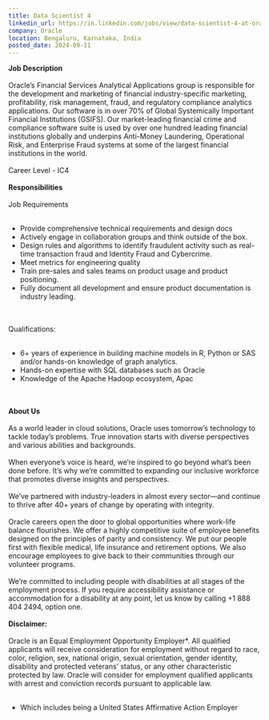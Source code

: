 ```yaml
---
title: Data Scientist 4
linkedin_url: https://in.linkedin.com/jobs/view/data-scientist-4-at-oracle-4021900098?position=2&pageNum=5&refId=oigUsHvw7te9TeJo4hUpJw%3D%3D&trackingId=rrCfAtygpgfVRFKYEYMshQ%3D%3D
company: Oracle
location: Bengaluru, Karnataka, India
posted_date: 2024-09-11
---
```


<div class="description__text description__text--rich">
<section class="show-more-less-html" data-max-lines="5">
<div class="show-more-less-html__markup show-more-less-html__markup--clamp-after-5 relative overflow-hidden">
<strong>Job Description<br/><br/></strong>Oracle’s Financial Services Analytical Applications group is responsible for the development and marketing of financial industry-specific marketing, profitability, risk management, fraud, and regulatory compliance analytics applications. Our software is in over 70% of Global Systemically Important Financial Institutions (GSIFS). Our market-leading financial crime and compliance software suite is used by over one hundred leading financial institutions globally and underpins Anti-Money Laundering, Operational Risk, and Enterprise Fraud systems at some of the largest financial institutions in the world.<br/><br/>Career Level - IC4<br/><br/><strong>Responsibilities<br/><br/></strong>Job Requirements<br/><br/><ul><li> Provide comprehensive technical requirements and design docs</li><li> Actively engage in collaboration groups and think outside of the box.</li><li> Design rules and algorithms to identify fraudulent activity such as real-time transaction fraud and Identity Fraud and Cybercrime.</li><li> Meet metrics for engineering quality</li><li> Train pre-sales and sales teams on product usage and product positioning.</li><li> Fully document all development and ensure product documentation is industry leading.<br/><br/><br/></li></ul>Qualifications:<br/><br/><ul><li> 6+ years of experience in building machine models in R, Python or SAS and/or hands-on knowledge of graph analytics.</li><li> Hands-on expertise with SQL databases such as Oracle</li><li> Knowledge of the Apache Hadoop ecosystem, Apac<br/><br/><br/></li></ul><strong>About Us<br/><br/></strong>As a world leader in cloud solutions, Oracle uses tomorrow’s technology to tackle today’s problems. True innovation starts with diverse perspectives and various abilities and backgrounds.<br/><br/>When everyone’s voice is heard, we’re inspired to go beyond what’s been done before. It’s why we’re committed to expanding our inclusive workforce that promotes diverse insights and perspectives.<br/><br/>We’ve partnered with industry-leaders in almost every sector—and continue to thrive after 40+ years of change by operating with integrity.<br/><br/>Oracle careers open the door to global opportunities where work-life balance flourishes. We offer a highly competitive suite of employee benefits designed on the principles of parity and consistency. We put our people first with flexible medical, life insurance and retirement options. We also encourage employees to give back to their communities through our volunteer programs.<br/><br/>We’re committed to including people with disabilities at all stages of the employment process. If you require accessibility assistance or accommodation for a disability at any point, let us know by calling +1 888 404 2494, option one.<br/><br/><strong>Disclaimer:<br/><br/></strong>Oracle is an Equal Employment Opportunity Employer*. All qualified applicants will receive consideration for employment without regard to race, color, religion, sex, national origin, sexual orientation, gender identity, disability and protected veterans’ status, or any other characteristic protected by law. Oracle will consider for employment qualified applicants with arrest and conviction records pursuant to applicable law.<br/><br/><ul><li> Which includes being a United States Affirmative Action Employer</li></ul>
</div>


<!-- --> </section>
</div>